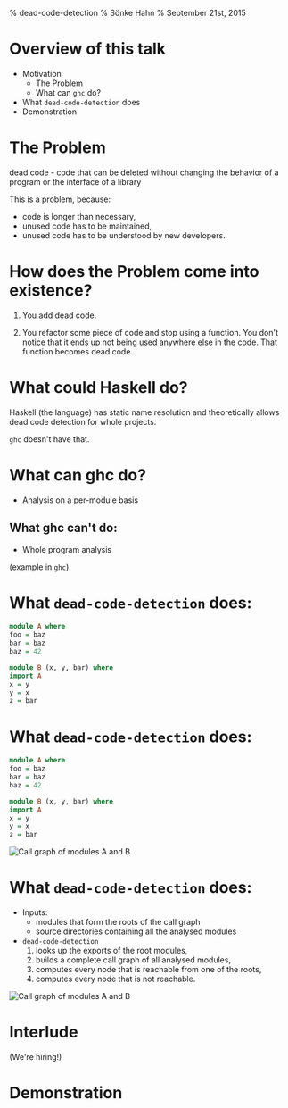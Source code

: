 % dead-code-detection
% Sönke Hahn
% September 21st, 2015

# Overview of this talk

- Motivation
    - The Problem
    - What can `ghc` do?
- What `dead-code-detection` does
- Demonstration

# The Problem

dead code - code that can be deleted without changing the behavior of a program or the interface of a library

This is a problem, because:

- code is longer than necessary,
- unused code has to be maintained,
- unused code has to be understood by new developers.

# How does the Problem come into existence?

1. You add dead code.

2. You refactor some piece of code and stop using a function. You don't notice that
it ends up not being used anywhere else in the code. That function becomes dead code.

# What could Haskell do?

Haskell (the language) has static name resolution and theoretically allows dead code detection
for whole projects.

`ghc` doesn't have that.

# What can ghc do?

- Analysis on a per-module basis

## What ghc can't do:

- Whole program analysis

(example in `ghc`)

# What `dead-code-detection` does:

``` haskell
module A where
foo = baz
bar = baz
baz = 42

module B (x, y, bar) where
import A
x = y
y = x
z = bar
```

# What `dead-code-detection` does:

``` haskell
module A where
foo = baz
bar = baz
baz = 42

module B (x, y, bar) where
import A
x = y
y = x
z = bar
```

![Call graph of modules `A` and `B`](images/call-graph.png)

# What `dead-code-detection` does:

- Inputs:
    - modules that form the roots of the call graph
    - source directories containing all the analysed modules
- `dead-code-detection`
    1. looks up the exports of the root modules,
    2. builds a complete call graph of all analysed modules,
    3. computes every node that is reachable from one of the roots,
    4. computes every node that is not reachable.

![Call graph of modules `A` and `B`](images/call-graph.png)

# Interlude

(We're hiring!)

# Demonstration
